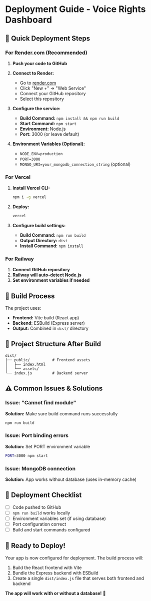 # Deployment Guide - Voice Rights Dashboard

## 🚀 Quick Deployment Steps

### For Render.com (Recommended)

1. **Push your code to GitHub**
2. **Connect to Render:**
   - Go to [render.com](https://render.com)
   - Click "New +" → "Web Service"
   - Connect your GitHub repository
   - Select this repository

3. **Configure the service:**
   - **Build Command:** `npm install && npm run build`
   - **Start Command:** `npm start`
   - **Environment:** Node.js
   - **Port:** 3000 (or leave default)

4. **Environment Variables (Optional):**
   - `NODE_ENV=production`
   - `PORT=3000`
   - `MONGO_URI=your_mongodb_connection_string` (optional)

### For Vercel

1. **Install Vercel CLI:**
   ```bash
   npm i -g vercel
   ```

2. **Deploy:**
   ```bash
   vercel
   ```

3. **Configure build settings:**
   - **Build Command:** `npm run build`
   - **Output Directory:** `dist`
   - **Install Command:** `npm install`

### For Railway

1. **Connect GitHub repository**
2. **Railway will auto-detect Node.js**
3. **Set environment variables if needed**

## 🔧 Build Process

The project uses:
- **Frontend:** Vite build (React app)
- **Backend:** ESBuild (Express server)
- **Output:** Combined in `dist/` directory

## 📁 Project Structure After Build

```
dist/
├── public/          # Frontend assets
│   ├── index.html
│   └── assets/
└── index.js         # Backend server
```

## ⚠️ Common Issues & Solutions

### Issue: "Cannot find module"
**Solution:** Make sure build command runs successfully
```bash
npm run build
```

### Issue: Port binding errors
**Solution:** Set PORT environment variable
```bash
PORT=3000 npm start
```

### Issue: MongoDB connection
**Solution:** App works without database (uses in-memory cache)

## 🎯 Deployment Checklist

- [ ] Code pushed to GitHub
- [ ] `npm run build` works locally
- [ ] Environment variables set (if using database)
- [ ] Port configuration correct
- [ ] Build and start commands configured

## 🚀 Ready to Deploy!

Your app is now configured for deployment. The build process will:
1. Build the React frontend with Vite
2. Bundle the Express backend with ESBuild
3. Create a single `dist/index.js` file that serves both frontend and backend

**The app will work with or without a database!** 🎉
